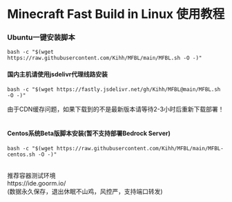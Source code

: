 # Minecraft Fast Build in Linux 使用教程
### Ubuntu一键安装脚本</br>
```shell
bash -c "$(wget https://raw.githubusercontent.com/Kihh/MFBL/main/MFBL.sh -O -)"
```

#### 国内主机请使用jsdelivr代理线路安装 </br>

```shell
bash -c "$(wget https://fastly.jsdelivr.net/gh/Kihh/MFBL@main/MFBL.sh -O -)"
```
由于CDN缓存问题，如果下载到的不是最新版本请等待2-3小时后重新下载部署！
</br>
</br>
#### Centos系统Beta版脚本安装(暂不支持部署Bedrock Server) </br>

```shell
bash -c "$(wget https://raw.githubusercontent.com/Kihh/MFBL/main/MFBL-centos.sh -O -)"
```

</br>
推荐容器测试环境
</br>
https://ide.goorm.io/</br>
(数据永久保存，退出休眠不山鸡，风控严，支持端口转发)
